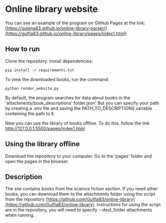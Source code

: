 # Online library website

You can see an example of the program on GitHub Pages at the link: [https://gulena83.github.io/online-library-parser/](https://gulfia83.github.io/online-library/pages/index1.html)

## How to run

Clone the repository. Install dependencies:
```
pip install -r requirements.txt
```
To view the downloaded books, run the command:
```
python render_website.py
```
By default, the program searches for data about books in the 'attachments/book_descriptions' folder.json' But you can specify your path by creating a .env file and saving the PATH_TO_DESCRIPTIONS variable containing the path to it.

Now you can use the library of books offline. To do this, follow the link [http://127.0.0.1:5500/pages/index1.html ](http://127.0.0.1:5500/pages/index1.html )

## Using the library offline

Download the repository to your computer. Go to the 'pages' folder and open the pages in the browser.

## Description

The site contains books from the science fiction section.
If you need other books, you can download them to the attachments folder using the script from the repository [https://github.com/Gulfia83/online-library](https://github.com/Gulfia83/online-library). Instructions for using the script are in the repository, you will need to specify --dest_folder attachments when running.